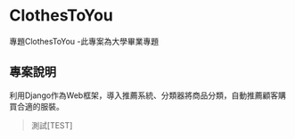 # ClothesToYou
專題ClothesToYou -此專案為大學畢業專題
## 專案說明
利用Django作為Web框架，導入推薦系統、分類器將商品分類，自動推薦顧客購買合適的服裝。
> 測試[TEST]